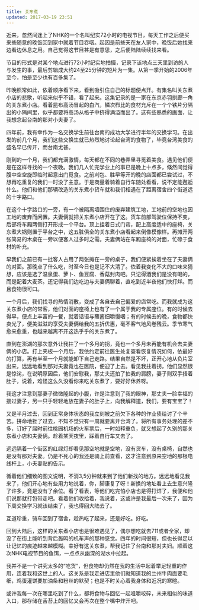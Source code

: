 ```yaml
---
title: 关东煮
updated: 2017-03-19 23:51
---
```


近来，忽然间迷上了NHK的一个名叫纪实72小时的电视节目，每天工作之后便买来些随意的晚饭回到家中就着节目吞咽。起因是前些天在友人家中，晚饭后她找来边看边休息之用。自己觉得这节目甚是有意思，之后便陆陆续续找来看。

节目的形式是对某个地点进行72小时纪实地拍摄，记录下该地点三天里到访的人与发生的事，最后剪辑成大约24至25分钟的短片为一集。从第一季开始的2006年至今，怕是至少也有百多集了。

昨晚照常如此，依着顺序看下来，看到吸引住自己的标题便点开。有集名叫关东煮小店的悲歌，听起来似乎不错，看了起来。这集记录的是一家在东京赤羽拱廊一角的关东煮小店。看着昆布高汤冒起的白汽，鳞次栉比的食材充斥在一个个铁片分隔出的小隔间里，似乎都要将高汤从格子中挤得满溢而出了。这有些熟悉的画面，让我想念起台南的那对小夫妻了。

四年前，我有幸作为一名交换学生前往台南的成功大学进行半年的交换学习。在出发的前几个月，我们这些交换生就已热烈地讨论起台湾的食物了，毕竟台湾美食的盛名早已传开，而台南尤甚。

刚到的一个月，我们都充满激情，每天都在不同的巷弄里寻觅着美食。遇见他们便是在这样寻找的一个夜晚。我们几人忙完学业上的事已是晚上十点多，倏然间觉得腹中空空旋即临时起意出门觅食。之前刈包、胜早等开的晚的店面都已尝试过，不想再吃重复的我们一时没了主意。于是商量着骑着自行车随处看看，说不定能邂逅什么。他们和他们那辆改造的关东煮小货车就和我们相遇在了距离宿舍四个街道远的十字路口。

在这个十字路口的一旁，有一个被隔离墙围住的废弃建筑工地，工地前的空地也因工地的废弃而闲置。夫妻俩就把关东煮小店开在了这。货车前部驾驶位保持不变，后部将车厢两侧打开形成一个平台。顶上挂着日式门帘，配上高度适中的座椅，关东煮大锅则置于平台之中，这五脏俱全的关东煮小店看起来倒像模像样。再摊开两张简易的木桌在一旁以便客人过多时之需。夫妻俩站在车厢座椅的对面，忙碌于食材的补充。

早我们之前已有一批客人占用了两张摊在一旁的桌子，我们便紧挨着坐在了夫妻俩的对面。那晚点了什么吃，时至今日也是记不大清了。依着我变化不大的口味来猜想，应该是选了温泉蛋、萝卜、鱼豆腐、香菇封肉吧。只记得酒我们是没有喝的，而是配着大麦茶。还记得我们边吃边与夫妻俩聊着，直吃到近半夜他们快打烊。而且食物很可口。

一个月后，我们找寻的热情消散，变成了各自去自己偏爱的店常吃。而我就成为这关东煮小店的常客，他们对面的座椅上也有了一个属于我的专属座位。有的时候去得早，便点上丰富的一餐，就着话语与蘸酱细嚼慢咽；有的时候去的晚，食物都快卖光了，便美滋滋的享受夫妻俩给我的五折优惠，毫不客气地风卷残云。季节寒气愈来愈重，也越来越离不开这热乎乎的关东煮了。

直到在澎湖的那次意外让我拄了一个多月的拐，竟也一个多月未再能有机会去夫妻俩的小店。打上夹板一个月后，我依约定前往医生处复查看恢复情况如何，依最好的打算，再有半至一个月就能卸下自己走路。结果自然是不坏，正开心地从负片室出来，远远地看到那对夫妻竟也在医院，便迎了上去。看见我拄着拐，他们显然很是惊诧，在说明原因后，他们安慰我，那丈夫还拍了拍我的肩膀，妻子则双手捂着肚子，说着，难怪这么久没看你来吃关东煮了，要好好休养呀。

我这才注意到那妻子微微隆起的小腹，许是注意到了我的眼神，那丈夫一脸幸福的搂过妻子，另一只手轻轻地放在妻子的肚子上，向我解释道，我们，要有宝宝了！

又是半月过去，回到正常身体状态的我立刻被之前欠下各种的作业债给讨了个辛苦。拼命地捱了过去，不知不觉只有一周就要离开台湾了。将所有事务处理的差不多，订好了届时前往桃园机场的火车票后，一时如释重负，就又想起了久别的那关东煮小店和夫妻俩。趁着某天夜里，踩着自行车又去了。

远远隔着一个街区的红绿灯却看见那空地就是空地，没有货车，没有桌椅，自然也是没有那对夫妻。仍是不死心的我还是骑上前查看，这才注意到原来空地的那根电线杆上，小夫妻贴的告示。

循着他们细致的图文说明，不消3,5分钟就来到了他们新找的地方。远远地看见我来了，他们开心地有些用力地说着，你，脚康复了呀！新换的地址看上去生意兴隆了许多，竟是没有了余位。看了看表，等他们吃完怕小店也是得打烊了，我便和他们说那就打包带走吧。看着他们收拾着，我说着，这或许是我最后一次来了，因为下周交换学习就该结束了，我也得回大陆去了。

互道珍重，骑车回到了宿舍，趁热吃了起来，还是好吃。好吃。

回到大陆后，这样的关东煮小店也是很难遇见了，偶尔想吃就去711或者全家，却没了在街上能听到背后轰鸣的机车声的那种感觉。四年的时间很短，但也长得足以让记忆的痕迹越来越模糊。幸好有这关东煮，帮我记住了台南和那对夫妇。顺着这次NHK电视节目的鱼饵，一点点从幽深的湖水中拉起。

我并不是一个讲究太多的“吃货”，但食物却仍然在我的生活中起着举足轻重的作用，连着我和这世上的人。这关系是我走进店里他们就知道我的兰州牛肉面要毛细，鸡蛋灌饼要加油条和粉丝的默契；也是不时关心着我身体和近况的寒暄。

或许我每一次在哪里吃到了什么，都将食物与回忆一起咀嚼咬碎，未来相似的味道入口，那存储在舌苔上的回忆又会再次在整个嘴中炸开吧。
